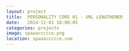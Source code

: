 ```yaml
---
layout: project
title:  PERSONALITY CORE 01 - URL LENGTHENER
date:   2014-11-01 18:08:05
categories: projects
image: spaaaccccce.png
location: spaaaccccce.com
---
```

